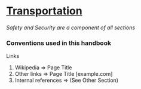 # [Transportation](https://en.wikipedia.org/wiki/Transport)

*Safety and Security are a component of all sections*

### Conventions used in this handbook
Links
1. Wikipedia => Page Title
2. Other links => Page Title [example.com]
3. Internal references => (See Other Section)
